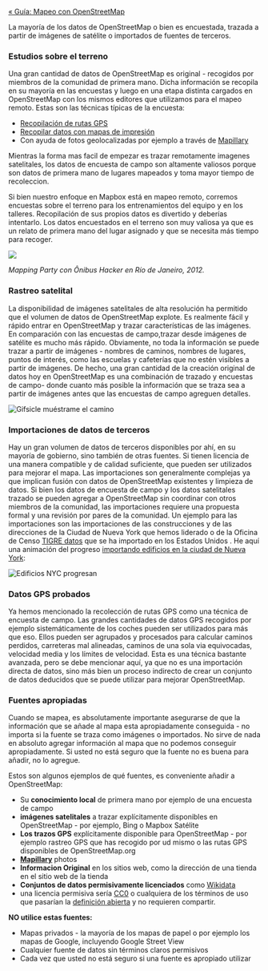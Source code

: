 [« Guía: Mapeo con OpenStreetMap](https://github.com/mapbox/mapping/wiki/Mapeo-con-OpenStreetMap)

La mayoría de los datos de OpenStreetMap o bien es encuestada, trazada a partir de imágenes de satélite o importados de fuentes de terceros.

### Estudios sobre el terreno

Una gran cantidad de datos de OpenStreetMap es original - recogidos por miembros de la comunidad de primera mano. Dicha información se recopila en su mayoría en las encuestas y luego en una etapa distinta cargados en OpenStreetMap con los mismos editores que utilizamos para el mapeo remoto. Estas son las técnicas típicas de la encuesta:

- [Recopilación de rutas GPS](http://wiki.openstreetmap.org/wiki/Recording_GPS_tracks)
- [Recopilar datos con mapas de impresión](http://wiki.openstreetmap.org/wiki/Field_Papers)
- Con ayuda de fotos geolocalizadas por ejemplo a través de [Mapillary](https://www.mapillary.com/osm.html)

Mientras la forma mas facil de empezar es trazar remotamente  imagenes satelitales, los datos de encuesta de campo son altamente valiosos porque son datos de primera mano de lugares mapeados y toma mayor tiempo de recoleccion.

Si bien nuestro enfoque en Mapbox está en mapeo remoto, corremos encuestas sobre el terreno para los entrenamientos del equipo y en los talleres. Recopilación de sus propios datos es divertido y deberías intentarlo. Los datos encuestados en el terreno son muy valiosa ya que es un relato de primera mano del lugar asignado y que se necesita más tiempo para recoger.

![](https://s3.amazonaws.com/f.cl.ly/items/3A232p2m053W3W0m2O3f/Untitled.png)

*Mapping Party con Ônibus Hacker en Río de Janeiro, 2012.*

### Rastreo satelital

La disponibilidad de imágenes satelitales de alta resolución ha permitido que el volumen de datos de OpenStreetMap explote. Es realmente  fácil y rápido entrar en OpenStreetMap y trazar características de las imágenes. En comparación con las encuestas de campo,trazar desde  imágenes de satélite es mucho más rápido. Obviamente, no toda la información se puede trazar a partir de imágenes - nombres de caminos, nombres de lugares, puntos de interés, como las escuelas y cafeterías que no estén visibles a partir de imágenes. De hecho, una gran cantidad de la creación original de datos hoy en OpenStreetMap es una combinación de trazado y encuestas de campo- donde cuanto más posible la información que se traza sea  a partir de imágenes antes que las encuestas de campo agreguen detalles.

![Gifsicle muéstrame el camino](https://s3.amazonaws.com/f.cl.ly/items/2Z081j0E3R452O030o3U/smtw.gif)

### Importaciones de datos de terceros

Hay un gran volumen de datos de terceros disponibles por ahí, en su mayoría de gobierno, sino también de otras fuentes. Si tienen licencia de una manera compatible y de calidad suficiente, que pueden ser utilizados para mejorar el mapa. Las importaciones son generalmente complejas ya que implican fusión con datos de OpenStreetMap existentes y limpieza de datos. Si bien los datos de encuesta de campo y los datos satelitales trazado se pueden agregar a OpenStreetMap sin coordinar con otros miembros de la comunidad, las importaciones  requiere una propuesta formal y una revisión por pares de la comunidad. Un ejemplo para las importaciones son las importaciones de las construcciones y de las direcciones de la Ciudad de Nueva York  que hemos liderado o de la Oficina de Censo [TIGRE datos](http://wiki.openstreetmap.org/wiki/TIGER) que se ha importado en los Estados Unidos . He aquí una animación del progreso [importando edificios en la ciudad de Nueva York](https://www.mapbox.com/blog/nyc-buildings-openstreetmap/):

![Edificios NYC progresan](https://i.imgur.com/2kl2ENl.gif)

### Datos GPS probados 

Ya hemos mencionado la recolección de rutas GPS como una técnica de encuesta de campo. Las grandes cantidades de datos GPS recogidos por ejemplo sistemáticamente de los coches pueden ser utilizados para más que eso. Ellos pueden ser agrupados y procesados para calcular caminos perdidos, carreteras mal alineadas, caminos de una sola via equivocadas, velocidad media y los límites de velocidad. Esta es una técnica bastante avanzada, pero se debe mencionar aquí, ya que no es una importación directa de datos, sino más bien un proceso indirecto de crear un conjunto de datos deducidos que se puede utilizar para mejorar OpenStreetMap.

### Fuentes apropiadas

Cuando se mapea, es absolutamente importante asegurarse de que la información que se añade al mapa esta apropiadamente conseguida - no importa si la fuente se traza como imágenes o importados. No sirve de nada en absoluto agregar información al mapa que no podemos conseguir apropiadamente. Si usted no está seguro que la fuente no es buena para añadir, no lo agregue.

Estos son algunos ejemplos de qué fuentes, es conveniente añadir a OpenStreetMap:

- Su **conocimiento local** de primera mano por ejemplo de una encuesta de campo
- **imágenes satelitales** a trazar explícitamente disponibles en OpenStreetMap  - por ejemplo, Bing o Mapbox Satélite
- **Los trazos GPS** explícitamente disponible para OpenStreetMap - por ejemplo rastreo GPS que has recogido por ud mismo o las rutas GPS disponibles de OpenStreetMap.org
- **[Mapillary](http://mapillary.com/)** photos
- **Informacion Original** en los sitios web, como la dirección de una tienda en el sitio web de la tienda
- **Conjuntos de datos permisivamente licenciados** como [Wikidata](http://www.wikidata.org/wiki/Wikidata:Main_Page)
- una licencia permisiva sería [CC0](https://creativecommons.org/publicdomain/zero/1.0/) o cualquiera de los términos de uso que pasarían la [definición abierta](http://opendefinition.org/) y no requieren   compartir.

**NO utilice estas fuentes:**

- Mapas privados - la mayoría de los mapas de papel o por ejemplo los mapas de Google, incluyendo Google Street View
- Cualquier fuente de datos sin términos claros permisivos
- Cada vez que usted no está seguro si una fuente es apropiado utilizar
